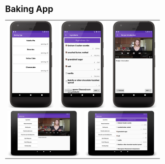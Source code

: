 # Baking App

<table>
    <tr>
        <td colspan="2"><img src="imgs/home.png"></td>
        <td colspan="2"><img src="imgs/ingridients.png"></td>
        <td colspan="2"><img src="imgs/video.png"></td>
    </tr>
    <tr>
        <td colspan="3"><img src="imgs/tb-recipe.png"></td>
        <td colspan="3"><img src="imgs/tb-ingridients.png"></td>
    </tr>
</table>